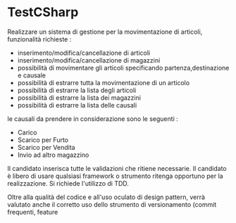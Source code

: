 # TestCSharp

Realizzare un sistema di gestione per la movimentazione di articoli,
funzionalità richieste : 

 - inserimento/modifica/cancellazione di articoli
 - inserimento/modifica/cancellazione di magazzini
 - possibilità di movimentare gli articoli specificando partenza,destinazione e causale
 - possibilità di estrarre tutta la movimentazione di un articolo 
 - possibilità di estrarre la lista degli articoli 
 - possibilità di estrarre la lista dei magazzini
 - possibilità di estrarre la lista delle causali

le causali da prendere in considerazione sono le seguenti : 

- Carico 
- Scarico per Furto
- Scarico per Vendita 
- Invio ad altro magazzino

Il candidato inserisca tutte le validazioni che ritiene necessarie.
Il candidato è libero di usare qualsiasi framework o strumento ritenga opportuno per la realizzazione.
Si richiede l'utilizzo di TDD.




Oltre alla qualità del codice e all'uso oculato di design pattern, verrà valutato anche il corretto uso dello strumento di versionamento (commit frequenti, feature 
